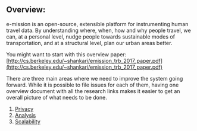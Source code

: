 ## Overview: ##
e-mission is an open-source, extensible platform for instrumenting human travel
data. By understanding where, when, how and why people travel, we can, at a
personal level, nudge people towards sustainable modes of transportation, and
at a structural level, plan our urban areas better.

You might want to start with this overview paper:
[http://cs.berkeley.edu/~shankari/emission_trb_2017_paper.pdf](http://cs.berkeley.edu/~shankari/emission_trb_2017_paper.pdf)

There are three main areas where we need to improve the system going forward. While it is possible to file issues for each of them, having one overview document with all the research links makes it easier to get an overall picture of what needs to be done.

1. [Privacy](privacy.md)
2. [Analysis](analysis.md)
3. [Scalability](scalability.md)

